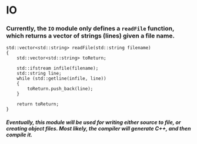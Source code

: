 # IO

### Currently, the `IO` module only defines a `readFile` function, which returns a vector of strings (lines) given a file name.

    std::vector<std::string> readFile(std::string filename)
    {
        std::vector<std::string> toReturn;
    
        std::ifstream infile(filename);
        std::string line;
        while (std::getline(infile, line))
        {
            toReturn.push_back(line);
        }
    
        return toReturn;
    }
  
##### Eventually, this module will be used for writing either source to file, or creating object files. Most likely, the compiler will generate C++, and then compile it.
